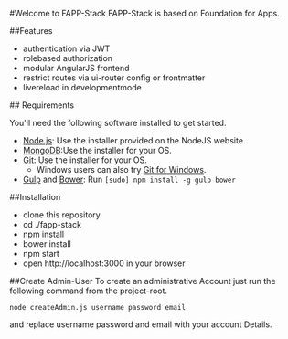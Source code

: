 #Welcome to FAPP-Stack
FAPP-Stack is based on Foundation for Apps.

##Features
<ul>
	<li>authentication via JWT</li>
	<li>rolebased authorization</li>
	<li>modular AngularJS frontend</li>
	<li>restrict routes via ui-router config or frontmatter</li>
	<li>livereload in developmentmode</li>
</ul>
## Requirements

You'll need the following software installed to get started.

  * [Node.js](http://nodejs.org): Use the installer provided on the NodeJS website.
  * [MongoDB](http://www.mongodb.org/):Use the installer for your OS.
  * [Git](http://git-scm.com/downloads): Use the installer for your OS.
    * Windows users can also try [Git for Windows](http://git-for-windows.github.io/).
  * [Gulp](http://gulpjs.com/) and [Bower](http://bower.io): Run `[sudo] npm install -g gulp bower`


##Installation
<ul>
	<li>clone this repository</li>
	<li>cd ./fapp-stack</li>
	<li>npm install</li>
	<li>bower install</li>
	<li>npm start</li>
	<li>open http://localhost:3000 in your browser</li>
</ul>

##Create Admin-User
To create an administrative Account just run the following command from the project-root.

```node createAdmin.js username password email```

and replace username password and email with your account Details.



